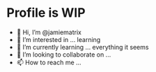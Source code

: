 # Profile is WIP

- 👋 Hi, I’m @jamiematrix
- 👀 I’m interested in ... learning
- 🌱 I’m currently learning ... everything it seems
- 💞️ I’m looking to collaborate on ...
- 📫 How to reach me ...

<!---
jamiematrix/jamiematrix is a ✨ special ✨ repository because its `README.md` (this file) appears on your GitHub profile.
You can click the Preview link to take a look at your changes.
--->
